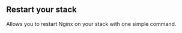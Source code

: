 <!-- usedin: [ _legacy_docker/Toolbelt] - post: -->


## Restart your stack

Allows you to restart Nginx on your stack with one simple command.

